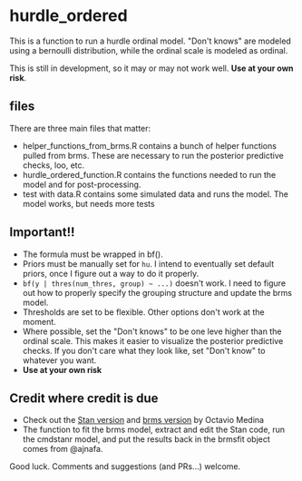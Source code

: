 # hurdle_ordered
This is a function to run a hurdle ordinal model. "Don't knows" are modeled using a bernoulli distribution, while the ordinal scale is modeled as ordinal.

This is still in development, so it may or may not work well. __Use at your own risk__.

## files
There are three main files that matter:
* helper_functions_from_brms.R contains a bunch of helper functions pulled from brms. These are necessary to run the posterior predictive checks, loo, etc.  
* hurdle_ordered_function.R contains the functions needed to run the model and for post-processing.  
* test with data.R contains some simulated data and runs the model. The model works, but needs more tests

## Important!!
* The formula must be wrapped in bf().
* Priors must be manually set for `hu`. I intend to eventually set default priors, once I figure out a way to do it properly.
* `bf(y | thres(num_thres, group) ~ ...)` doesn't work. I need to figure out how to properly specify the grouping structure and update the brms model.
* Thresholds are set to be flexible. Other options don't work at the moment.
* Where possible, set the "Don't knows" to be one leve higher than the ordinal scale. This makes it easier to visualize the posterior predictive checks. If you don't care what they look like, set "Don't know" to whatever you want.
* __Use at your own risk__


## Credit where credit is due
* Check out the [Stan version](https://octavio.me/posts/2021-11-21-dealing-with-dont-knows/) and [brms version](https://discourse.mc-stan.org/t/modeling-non-response-in-ordinal-survey-data/25151/2) by Octavio Medina
* The function to fit the brms model, extract and edit the Stan code, run the cmdstanr model, and put the results back in the brmsfit object comes from @ajnafa. 

Good luck. Comments and suggestions (and PRs...) welcome.
